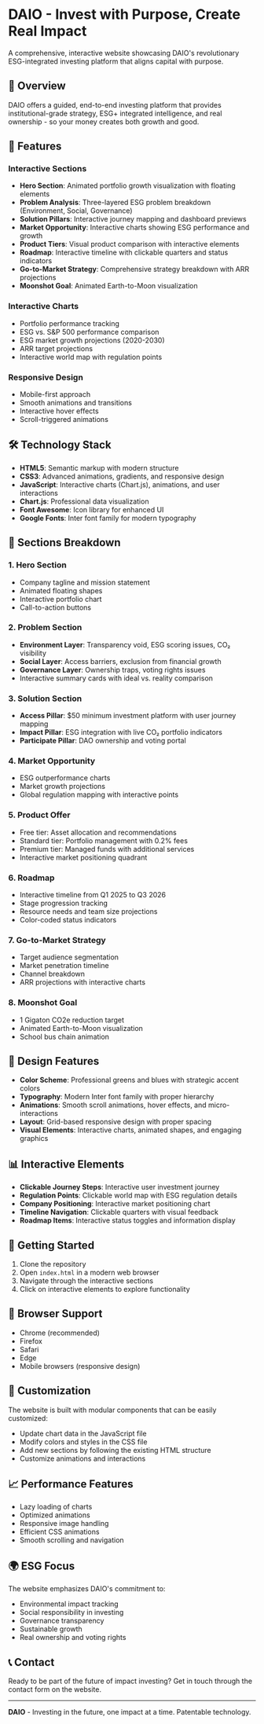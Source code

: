 # DAIO - Invest with Purpose, Create Real Impact

A comprehensive, interactive website showcasing DAIO's revolutionary ESG-integrated investing platform that aligns capital with purpose.

## 🌟 Overview

DAIO offers a guided, end-to-end investing platform that provides institutional-grade strategy, ESG+ integrated intelligence, and real ownership - so your money creates both growth and good.

## 🚀 Features

### Interactive Sections
- **Hero Section**: Animated portfolio growth visualization with floating elements
- **Problem Analysis**: Three-layered ESG problem breakdown (Environment, Social, Governance)
- **Solution Pillars**: Interactive journey mapping and dashboard previews
- **Market Opportunity**: Interactive charts showing ESG performance and growth
- **Product Tiers**: Visual product comparison with interactive elements
- **Roadmap**: Interactive timeline with clickable quarters and status indicators
- **Go-to-Market Strategy**: Comprehensive strategy breakdown with ARR projections
- **Moonshot Goal**: Animated Earth-to-Moon visualization

### Interactive Charts
- Portfolio performance tracking
- ESG vs. S&P 500 performance comparison
- ESG market growth projections (2020-2030)
- ARR target projections
- Interactive world map with regulation points

### Responsive Design
- Mobile-first approach
- Smooth animations and transitions
- Interactive hover effects
- Scroll-triggered animations

## 🛠️ Technology Stack

- **HTML5**: Semantic markup with modern structure
- **CSS3**: Advanced animations, gradients, and responsive design
- **JavaScript**: Interactive charts (Chart.js), animations, and user interactions
- **Chart.js**: Professional data visualization
- **Font Awesome**: Icon library for enhanced UI
- **Google Fonts**: Inter font family for modern typography

## 📱 Sections Breakdown

### 1. Hero Section
- Company tagline and mission statement
- Animated floating shapes
- Interactive portfolio chart
- Call-to-action buttons

### 2. Problem Section
- **Environment Layer**: Transparency void, ESG scoring issues, CO₂ visibility
- **Social Layer**: Access barriers, exclusion from financial growth
- **Governance Layer**: Ownership traps, voting rights issues
- Interactive summary cards with ideal vs. reality comparison

### 3. Solution Section
- **Access Pillar**: $50 minimum investment platform with user journey mapping
- **Impact Pillar**: ESG integration with live CO₂ portfolio indicators
- **Participate Pillar**: DAO ownership and voting portal

### 4. Market Opportunity
- ESG outperformance charts
- Market growth projections
- Global regulation mapping with interactive points

### 5. Product Offer
- Free tier: Asset allocation and recommendations
- Standard tier: Portfolio management with 0.2% fees
- Premium tier: Managed funds with additional services
- Interactive market positioning quadrant

### 6. Roadmap
- Interactive timeline from Q1 2025 to Q3 2026
- Stage progression tracking
- Resource needs and team size projections
- Color-coded status indicators

### 7. Go-to-Market Strategy
- Target audience segmentation
- Market penetration timeline
- Channel breakdown
- ARR projections with interactive charts

### 8. Moonshot Goal
- 1 Gigaton CO2e reduction target
- Animated Earth-to-Moon visualization
- School bus chain animation

## 🎨 Design Features

- **Color Scheme**: Professional greens and blues with strategic accent colors
- **Typography**: Modern Inter font family with proper hierarchy
- **Animations**: Smooth scroll animations, hover effects, and micro-interactions
- **Layout**: Grid-based responsive design with proper spacing
- **Visual Elements**: Interactive charts, animated shapes, and engaging graphics

## 📊 Interactive Elements

- **Clickable Journey Steps**: Interactive user investment journey
- **Regulation Points**: Clickable world map with ESG regulation details
- **Company Positioning**: Interactive market positioning chart
- **Timeline Navigation**: Clickable quarters with visual feedback
- **Roadmap Items**: Interactive status toggles and information display

## 🚀 Getting Started

1. Clone the repository
2. Open `index.html` in a modern web browser
3. Navigate through the interactive sections
4. Click on interactive elements to explore functionality

## 📱 Browser Support

- Chrome (recommended)
- Firefox
- Safari
- Edge
- Mobile browsers (responsive design)

## 🔧 Customization

The website is built with modular components that can be easily customized:
- Update chart data in the JavaScript file
- Modify colors and styles in the CSS file
- Add new sections by following the existing HTML structure
- Customize animations and interactions

## 📈 Performance Features

- Lazy loading of charts
- Optimized animations
- Responsive image handling
- Efficient CSS animations
- Smooth scrolling and navigation

## 🌍 ESG Focus

The website emphasizes DAIO's commitment to:
- Environmental impact tracking
- Social responsibility in investing
- Governance transparency
- Sustainable growth
- Real ownership and voting rights

## 📞 Contact

Ready to be part of the future of impact investing? Get in touch through the contact form on the website.

---

**DAIO** - Investing in the future, one impact at a time. Patentable technology.
